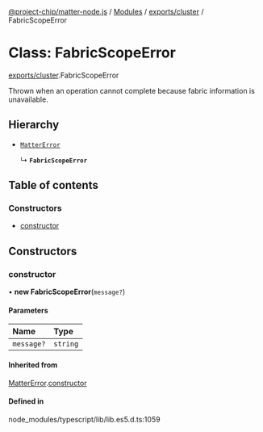 [@project-chip/matter-node.js](../README.md) / [Modules](../modules.md) / [exports/cluster](../modules/exports_cluster.md) / FabricScopeError

# Class: FabricScopeError

[exports/cluster](../modules/exports_cluster.md).FabricScopeError

Thrown when an operation cannot complete because fabric information is
unavailable.

## Hierarchy

- [`MatterError`](exports_common.MatterError.md)

  ↳ **`FabricScopeError`**

## Table of contents

### Constructors

- [constructor](exports_cluster.FabricScopeError.md#constructor)

## Constructors

### constructor

• **new FabricScopeError**(`message?`)

#### Parameters

| Name | Type |
| :------ | :------ |
| `message?` | `string` |

#### Inherited from

[MatterError](exports_common.MatterError.md).[constructor](exports_common.MatterError.md#constructor)

#### Defined in

node_modules/typescript/lib/lib.es5.d.ts:1059
